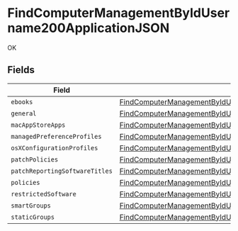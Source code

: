 # FindComputerManagementByIdUsername200ApplicationJSON

OK


## Fields

| Field                                                                                                                                                                                             | Type                                                                                                                                                                                              | Required                                                                                                                                                                                          | Description                                                                                                                                                                                       |
| ------------------------------------------------------------------------------------------------------------------------------------------------------------------------------------------------- | ------------------------------------------------------------------------------------------------------------------------------------------------------------------------------------------------- | ------------------------------------------------------------------------------------------------------------------------------------------------------------------------------------------------- | ------------------------------------------------------------------------------------------------------------------------------------------------------------------------------------------------- |
| `ebooks`                                                                                                                                                                                          | [FindComputerManagementByIdUsername200ApplicationJSONEbooks](../../models/operations/findcomputermanagementbyidusername200applicationjsonebooks.md)[]                                             | :heavy_minus_sign:                                                                                                                                                                                | N/A                                                                                                                                                                                               |
| `general`                                                                                                                                                                                         | [FindComputerManagementByIdUsername200ApplicationJSONGeneral](../../models/operations/findcomputermanagementbyidusername200applicationjsongeneral.md)                                             | :heavy_minus_sign:                                                                                                                                                                                | N/A                                                                                                                                                                                               |
| `macAppStoreApps`                                                                                                                                                                                 | [FindComputerManagementByIdUsername200ApplicationJSONMacAppStoreApps](../../models/operations/findcomputermanagementbyidusername200applicationjsonmacappstoreapps.md)[]                           | :heavy_minus_sign:                                                                                                                                                                                | N/A                                                                                                                                                                                               |
| `managedPreferenceProfiles`                                                                                                                                                                       | [FindComputerManagementByIdUsername200ApplicationJSONManagedPreferenceProfiles](../../models/operations/findcomputermanagementbyidusername200applicationjsonmanagedpreferenceprofiles.md)[]       | :heavy_minus_sign:                                                                                                                                                                                | N/A                                                                                                                                                                                               |
| `osXConfigurationProfiles`                                                                                                                                                                        | [FindComputerManagementByIdUsername200ApplicationJSONOsXConfigurationProfiles](../../models/operations/findcomputermanagementbyidusername200applicationjsonosxconfigurationprofiles.md)[]         | :heavy_minus_sign:                                                                                                                                                                                | N/A                                                                                                                                                                                               |
| `patchPolicies`                                                                                                                                                                                   | [FindComputerManagementByIdUsername200ApplicationJSONPatchPolicies](../../models/operations/findcomputermanagementbyidusername200applicationjsonpatchpolicies.md)[]                               | :heavy_minus_sign:                                                                                                                                                                                | N/A                                                                                                                                                                                               |
| `patchReportingSoftwareTitles`                                                                                                                                                                    | [FindComputerManagementByIdUsername200ApplicationJSONPatchReportingSoftwareTitles](../../models/operations/findcomputermanagementbyidusername200applicationjsonpatchreportingsoftwaretitles.md)[] | :heavy_minus_sign:                                                                                                                                                                                | N/A                                                                                                                                                                                               |
| `policies`                                                                                                                                                                                        | [FindComputerManagementByIdUsername200ApplicationJSONPolicies](../../models/operations/findcomputermanagementbyidusername200applicationjsonpolicies.md)[]                                         | :heavy_minus_sign:                                                                                                                                                                                | N/A                                                                                                                                                                                               |
| `restrictedSoftware`                                                                                                                                                                              | [FindComputerManagementByIdUsername200ApplicationJSONRestrictedSoftware](../../models/operations/findcomputermanagementbyidusername200applicationjsonrestrictedsoftware.md)[]                     | :heavy_minus_sign:                                                                                                                                                                                | N/A                                                                                                                                                                                               |
| `smartGroups`                                                                                                                                                                                     | [FindComputerManagementByIdUsername200ApplicationJSONSmartGroups](../../models/operations/findcomputermanagementbyidusername200applicationjsonsmartgroups.md)[]                                   | :heavy_minus_sign:                                                                                                                                                                                | N/A                                                                                                                                                                                               |
| `staticGroups`                                                                                                                                                                                    | [FindComputerManagementByIdUsername200ApplicationJSONStaticGroups](../../models/operations/findcomputermanagementbyidusername200applicationjsonstaticgroups.md)[]                                 | :heavy_minus_sign:                                                                                                                                                                                | N/A                                                                                                                                                                                               |